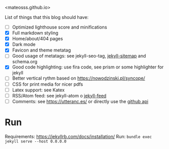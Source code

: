 <mateosss.github.io>

List of things that this blog should have:

- [ ] Optimized lighthouse score and minifications
- [x] Full markdown styling
- [x] Home/about/404 pages
- [x] Dark mode
- [x] Favicon and theme metatag
- [ ] Good usage of metatags: see jekyll-seo-tag,
  [jekyll-sitemap](https://jekyllrb.com/docs/step-by-step/10-deployment/) and
  schema.org
- [x] Good code highlighting: use fira code, see prism or some highlighter for
  jekyll
- [ ] Better vertical rythm based on https://nowodzinski.pl/syncope/
- [ ] CSS for print media for nicer pdfs
- [ ] Latex support: see Katex
- [ ] RSS/Atom feed: see jekyll-atom o
  [jekyll-feed](https://jekyllrb.com/docs/step-by-step/10-deployment/)
- [ ] Comments: see https://utteranc.es/ or directly use the [github
  api](https://api.github.com/repos/aristath/aristath.github.com/issues/5/comments?per_page=3)

# Run

Requirements: <https://jekyllrb.com/docs/installation/>
Run: `bundle exec jekyll serve --host 0.0.0.0`
